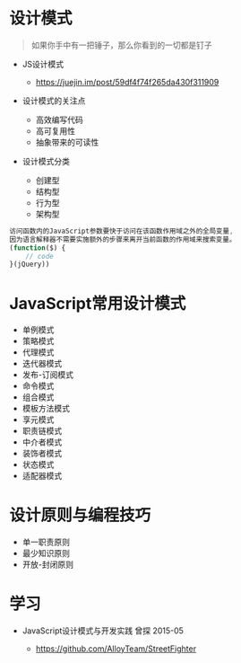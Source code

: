 # 设计模式

> 如果你手中有一把锤子，那么你看到的一切都是钉子

- JS设计模式

  - <https://juejin.im/post/59df4f74f265da430f311909>

- 设计模式的关注点

  - 高效编写代码
  - 高可复用性
  - 抽象带来的可读性

- 设计模式分类

  - 创建型
  - 结构型
  - 行为型
  - 架构型

```javascript
访问函数内的JavaScript参数要快于访问在该函数作用域之外的全局变量,
因为语言解释器不需要实施额外的步骤来离开当前函数的作用域来搜索变量。
(function($) {
    // code
}(jQuery))
```

# JavaScript常用设计模式

- 单例模式
- 策略模式
- 代理模式
- 迭代器模式
- 发布-订阅模式
- 命令模式
- 组合模式
- 模板方法模式
- 享元模式
- 职责链模式
- 中介者模式
- 装饰者模式
- 状态模式
- 适配器模式

# 设计原则与编程技巧

- 单一职责原则
- 最少知识原则
- 开放-封闭原则

# 学习

- JavaScript设计模式与开发实践 曾探 2015-05

  - <https://github.com/AlloyTeam/StreetFighter>
